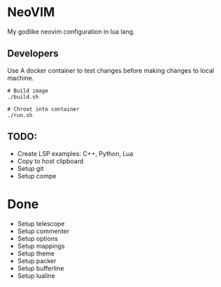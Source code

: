 # NeoVIM

My godlike neovim configuration in lua lang.

## Developers

Use A docker container to test changes before making changes to local machine.

```shell
# Build image
./build.sh

# Chroot into container
./run.sh
```

## TODO:

* Create LSP examples: C++, Python, Lua
* Copy to host clipboard
* Setup git
* Setup compe

# Done

* Setup telescope
* Setup commenter
* Setup options
* Setup mappings
* Setup theme
* Setup packer
* Setup bufferline
* Setup lualine
